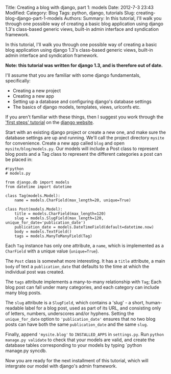 Title: Creating a blog with django, part 1: models
Date: 2012-7-3 23:43
Modified:
Category: Blog
Tags: python, django, tutorials
Slug: creating-blog-django-part-1-models
Authors:
Summary: In this tutorial, I'll walk you through one possible way of creating a basic blog application using django 1.3's class-based generic views, built-in admin interface and syndication framework.

In this tutorial, I'll walk you through one possible way of creating a basic blog application using django 1.3's class-based generic views, built-in admin interface and syndication framework.

**Note: this tutorial was written for django 1.3, and is therefore out of date.**

I'll assume that you are familiar with some django fundamentals, specifically:

* Creating a new project
* Creating a new app
* Setting up a database and configuring django's database settings
* The basics of django models, templates, views, urlconfs etc.

If you aren't familiar with these things, then I suggest you work through the ['first steps' tutorial](https://docs.djangoproject.com/en/1.3/) on the [django website](https://www.djangoproject.com).

Start with an existing django project or create a new one, and make sure the database settings are up and running. We'll call the project directory `mysite` for convenience. Create a new app called `blog` and open `mysite/blog/models.py`. Our models will include a Post class to represent blog posts and a Tag class to represent the different categories a post can be placed in:

    #!python
    # models.py

    from django.db import models
    from datetime import datetime

    class Tag(models.Model):
        name = models.CharField(max_length=20, unique=True)

    class Post(models.Model):
        title = models.CharField(max_length=120)
        slug = models.SlugField(max_length=120, unique_for_date='publication_date')
        publication_date = models.DateTimeField(default=datetime.now)
        body = models.TextField()
        tags = models.ManyToManyField(Tag)

Each `Tag` instance has only one attribute, a `name`, which is implemented as a `CharField` with a unique value (`unique=True`).

The `Post` class is somewhat more interesting. It has a `title` attribute, a main `body` of text a `publication_date` that defaults to the time at which the individual post was created.

The `tags` attribute implements a many-to-many relationship with `Tag`; Each blog post can fall under many categories, and each category can include many blog posts.

The `slug` attribute is a `SlugField`, which contains a 'slug' - a short, human-readable label for a blog post, used as part of its URL, and consisting only of letters, numbers, underscores and/or hyphens. Setting the `unique_for_date` option to `'publication_date'` ensures that no two blog posts can have both the same `publication_date` and the same `slug`.

Finally, append `'mysite.blog'` to `INSTALLED_APPS` in `settings.py`. Run `python manage.py validate` to check that your models are valid, and create the database tables corresponding to your models by typing `python manage.py syncdb.

Now you are ready for the next installment of this tutorial, which will intergrate our model with django's admin framework.
